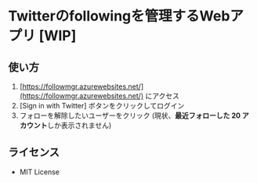 # Twitterのfollowingを管理するWebアプリ [WIP]

## 使い方

1. [https://followmgr.azurewebsites.net/](https://followmgr.azurewebsites.net/) にアクセス
2. [Sign in with Twitter] ボタンをクリックしてログイン
3. フォローを解除したいユーザーをクリック (現状、**最近フォローした 20 アカウント**しか表示されません)

## ライセンス
- MIT License
